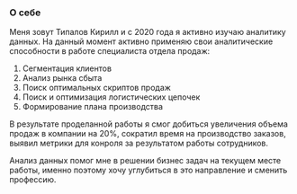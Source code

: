 ### О себе

Меня зовут Типалов Кирилл и с 2020 года я активно изучаю аналитику данных. На данный момент активно применяю свои аналитические способности в работе специалиста отдела продаж:
1. Сегментация клиентов
2. Анализ рынка сбыта
3. Поиск оптимальных скриптов продаж
4. Поиск и оптимизация логистических цепочек
5. Формирование плана производства

В результате проделанной работы я смог добиться увеличения объема продаж в компании на 20%, сократил время на производство заказов, выявил метрики для конроля за результатом работы сотрудников.

Анализ данных помог мне в решении бизнес задач на текущем месте работы, именно поэтому хочу углубиться в это направление и сменить профессию.


<!--
**TipKir/TipKir** is a ✨ _special_ ✨ repository because its `README.md` (this file) appears on your GitHub profile.

Here are some ideas to get you started:

- 🔭 I’m currently working on ...
- 🌱 I’m currently learning ...
- 👯 I’m looking to collaborate on ...
- 🤔 I’m looking for help with ...
- 💬 Ask me about ...
- 📫 How to reach me: ...
- 😄 Pronouns: ...
- ⚡ Fun fact: ...
-->
